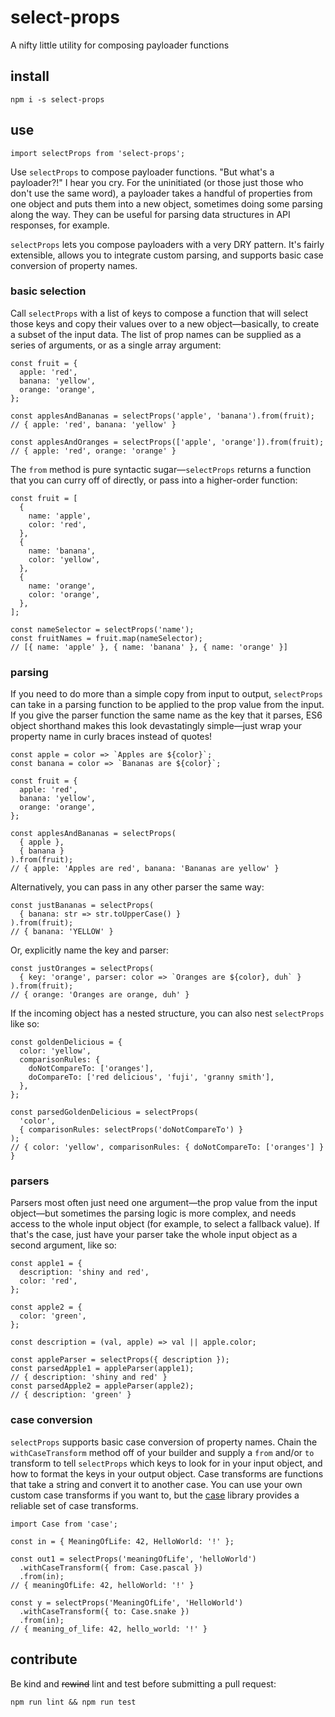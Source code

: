 # select-props
A nifty little utility for composing payloader functions

## install
```
npm i -s select-props
```

## use
```
import selectProps from 'select-props';
```
Use `selectProps` to compose payloader functions. "But what's a payloader?!" I hear you cry. For the uninitiated (or those just those who don't use the same word), a payloader takes a handful of properties from one object and puts them into a new object, sometimes doing some parsing along the way. They can be useful for parsing data structures in API responses, for example.

`selectProps` lets you compose payloaders with a very DRY pattern. It's fairly extensible, allows you to integrate custom parsing, and supports basic case conversion of property names.
### basic selection
Call `selectProps` with a list of keys to compose a function that will select those keys and copy their values over to a new object—basically, to create a subset of the input data. The list of prop names can be supplied as a series of arguments, or as a single array argument:
```
const fruit = {
  apple: 'red',
  banana: 'yellow',
  orange: 'orange',
};

const applesAndBananas = selectProps('apple', 'banana').from(fruit);
// { apple: 'red', banana: 'yellow' }

const applesAndOranges = selectProps(['apple', 'orange']).from(fruit);
// { apple: 'red', orange: 'orange' }
```
The `from` method is pure syntactic sugar—`selectProps` returns a function that you can curry off of directly, or pass into a higher-order function:
```
const fruit = [
  {
    name: 'apple',
    color: 'red',
  },
  {
    name: 'banana',
    color: 'yellow',
  },
  {
    name: 'orange',
    color: 'orange',
  },
];

const nameSelector = selectProps('name');
const fruitNames = fruit.map(nameSelector);
// [{ name: 'apple' }, { name: 'banana' }, { name: 'orange' }]
```

### parsing
If you need to do more than a simple copy from input to output, `selectProps` can take in a parsing function to be applied to the prop value from the input. If you give the parser function the same name as the key that it parses, ES6 object shorthand makes this look devastatingly simple—just wrap your property name in curly braces instead of quotes!
```
const apple = color => `Apples are ${color}`;
const banana = color => `Bananas are ${color}`;

const fruit = {
  apple: 'red',
  banana: 'yellow',
  orange: 'orange',
};

const applesAndBananas = selectProps(
  { apple },
  { banana }
).from(fruit);
// { apple: 'Apples are red', banana: 'Bananas are yellow' }
```
Alternatively, you can pass in any other parser the same way:
```
const justBananas = selectProps(
  { banana: str => str.toUpperCase() }
).from(fruit);
// { banana: 'YELLOW' }
```
Or, explicitly name the key and parser:
```
const justOranges = selectProps(
  { key: 'orange', parser: color => `Oranges are ${color}, duh` }
).from(fruit);
// { orange: 'Oranges are orange, duh' }
```
If the incoming object has a nested structure, you can also nest `selectProps` like so:
```
const goldenDelicious = {
  color: 'yellow',
  comparisonRules: {
    doNotCompareTo: ['oranges'],
    doCompareTo: ['red delicious', 'fuji', 'granny smith'],
  },
};

const parsedGoldenDelicious = selectProps(
  'color',
  { comparisonRules: selectProps('doNotCompareTo') }
);
// { color: 'yellow', comparisonRules: { doNotCompareTo: ['oranges'] } }
```
### parsers
Parsers most often just need one argument—the prop value from the input object—but sometimes the parsing logic is more complex, and needs access to the whole input object (for example, to select a fallback value). If that's the case, just have your parser take the whole input object as a second argument, like so:
```
const apple1 = {
  description: 'shiny and red',
  color: 'red',
};

const apple2 = {
  color: 'green',
};

const description = (val, apple) => val || apple.color;

const appleParser = selectProps({ description });
const parsedApple1 = appleParser(apple1);
// { description: 'shiny and red' }
const parsedApple2 = appleParser(apple2);
// { description: 'green' }
```
### case conversion
`selectProps` supports basic case conversion of property names. Chain the `withCaseTransform` method off of your builder and supply a `from` and/or `to` transform to tell `selectProps` which keys to look for in your input object, and how to format the keys in your output object. Case transforms are functions that take a string and convert it to another case. You can use your own custom case transforms if you want to, but the [case](https://www.npmjs.com/package/case) library provides a reliable set of case transforms.
```
import Case from 'case';

const in = { MeaningOfLife: 42, HelloWorld: '!' };

const out1 = selectProps('meaningOfLife', 'helloWorld')
  .withCaseTransform({ from: Case.pascal })
  .from(in);
// { meaningOfLife: 42, helloWorld: '!' }

const y = selectProps('MeaningOfLife', 'HelloWorld')
  .withCaseTransform({ to: Case.snake })
  .from(in);
// { meaning_of_life: 42, hello_world: '!' }
```
## contribute
Be kind and ~~rewind~~ lint and test before submitting a pull request:
```
npm run lint && npm run test
```